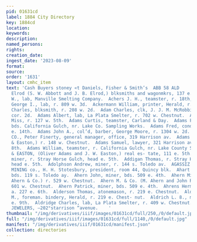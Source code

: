 ```yaml
---
pid: 01631cd
label: 1884 City Directory
key: 1884cd
location: 
keywords: 
description: 
named_persons: 
rights: 
creation_date: 
ingest_date: '2023-08-09'
format: 
source: 
order: '1631'
layout: cmhc_item
text: 'Cash Buyers stoney «t Daniels, Fisher & Smith’s  ABB 58 ALD        Abbott &
  Elrod (S. W. Abbott and J. B. Elrod,) blksmiths and wagonmkrs, 137 e. 6th.  Abrams
  W., lab, Manville Smelting Company.  Achers J. H., teamster, r. 18th, cor. Hazel.  Acheson
  George I., lab, r. 809 w. 3d.  Ackermann William, printer, Herald, r. 300 e. 3d.  Adam
  Charles, blksmith, r. 208 w. 2d.  Adam Charles, clk, J. J. M. McRobbie, r. Pine,
  cor. 2d.  Adams Albert, lab, La Plata Smelter, r. 702 w. Chestnut.  Adams Carrie
  Miss, r. 127 w. 5th.  Adams Curtis, teamster, Carland & Day.  Adams Frank W., teamster,
  bds. California Gulch, nr. Lake Co. Sampling Works.  Adams Fred, conductor, r. 124
  e. 14th.  Adams John A., col’d, barber, George Moore, r. 1304 w. 2d.  ADAMS MINING
  CO., Peter Finerty, general manager, office, 319 Harrison av.  Adams Oliver (Adams
  & Easton,) r. 148 w. Chestnut.  Adams Samuel, lawyer, 321 Harrison av., r. 133 w.
  8th.  Adams William, teamster, r. California Gulch, nr. Lake County Sampling Works.  ADAMS
  & EASTON, (Oliver Adams and J. W. Easton,) real es- tate, 111 e. 5th.  Addigan John,
  miner, r. Stray Horse Gulch, head e. 5th.  Addigan Thomas, r. Stray Horse Gulch,
  head e. 5th.  Adolphson Andrew, miner, r. 144 s. Toledo av.  AGASSIZ CONSOLIDATED
  MINING co., H. H. Stotesbury, president, room 44, Quincy blk.  Ahart Charles, miner,
  bds. 119 s. Toledo ay.  Ahern John, miner, bds. 509 e. 4th.  Ahern Michael, (M.
  Ahern & Co.) r. 529 w. Chestnut.  Ahern M. & Co. (M. Ahern and John Reilly,) grocers,
  601 w. Chestnut.  Ahern Patrick, miner, bds. 509 e. 4th.  Ahrens Herman E., miner,
  a. 227 e. 6th.  Alderson Thomas, atonemason, r. 219 e. Chestnut.  Alderson Thomas
  M., foreman. bindery, Herald, r. 219 e. Chest- nut.  Aldrich L. 8., miner, r. 800
  e. 9th.  Aldridge Charles, lab, La Plata Smelter, r. 409 w. Chestnut.  THE LEADING
  JEWELERS, —202°starrison “avenue.    '
thumbnail: "/img/derivatives/iiif/images/01631cd/full/250,/0/default.jpg"
full: "/img/derivatives/iiif/images/01631cd/full/1140,/0/default.jpg"
manifest: "/img/derivatives/iiif/01631cd/manifest.json"
collection: directories
---
```

